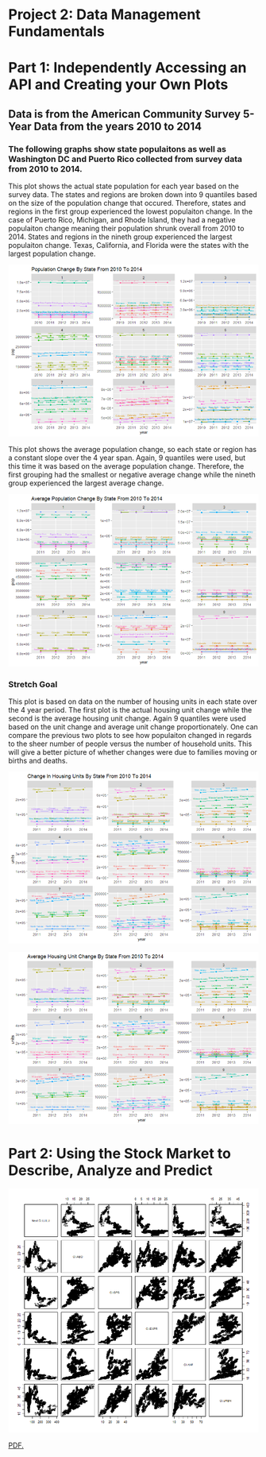 # Project 2: Data Management Fundamentals

# Part 1: Independently Accessing an API and Creating your Own Plots
## Data is from the American Community Survey 5-Year Data from the years 2010 to 2014

### The following graphs show state populaitons as well as Washington DC and Puerto Rico collected from survey data from 2010 to 2014. 

This plot shows the actual state population for each year based on the survey data. The states and regions are broken down into 9 quantiles based on the size of the population change that occured. Therefore, states and regions in the first group experienced the lowest populaiton change. In the case of Puerto Rico, Michigan, and Rhode Island, they had a negative populaiton change meaning their population shrunk overall from 2010 to 2014. States and regions in the nineth group experienced the largest populaiton change. Texas, California, and Florida were the states with the largest population change.

![](state_pop_change_2010_14.png)

This plot shows the average population change, so each state or region has a constant slope over the 4 year span. Again, 9 quantiles were used, but this time it was based on the average population change. Therefore, the first grouping had the smallest or negative average change while the nineth group experienced the largest average change. 

![](avg_pop_change_2010_14.png)

### Stretch Goal
This plot is based on data on the number of housing units in each state over the 4 year period. The first plot is the actual housing unit change while the second is the average housing unit change. Again 9 quantiles were used based on the unit change and average unit change proportionately. One can compare the previous two plots to see how populaiton changed in regards to the sheer number of people versus the number of household units. This will give a better picture of whether changes were due to families moving or births and deaths. 

![](housing_unit_change.png)

![](avg_housing_unit_change.png)

# Part 2: Using the Stock Market to Describe, Analyze and Predict

![](matrix_clothing_stock_predict_lulu.png)

<a href="Stephanie-Schefer.github.io/master/summary_lulu_prediction_model.pdf" target="_blank">PDF.</a>

